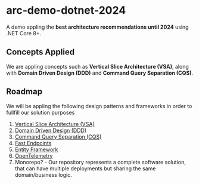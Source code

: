 # arc-demo-dotnet-2024
A demo appling the **best architecture recommendations until 2024** using .NET Core 8+.

## Concepts Applied

We are appling concepts such as **Vertical Slice Architecture (VSA)**, along with **Domain Driven Design (DDD)** and **Command Query Separation (CQS)**.

## Roadmap

We will be appling the following design patterns and frameworks in order to fullfill our solution purposes

1. [Vertical Slice Architecture (VSA)](https://www.jimmybogard.com/vertical-slice-architecture/)
2. [Domain Driven Design (DDD)](https://martinfowler.com/bliki/DomainDrivenDesign.html)
3. [Command Query Separation (CQS)](https://martinfowler.com/bliki/CommandQuerySeparation.html)
4. [Fast Endpoints](https://fast-endpoints.com/)
5. [Entity Framework](https://learn.microsoft.com/en-us/ef/)
6. [OpenTelemetry](https://opentelemetry.io/)
7. Monorepo? - Our repository represents a complete software solution, that can have multiple deployments but sharing the same domain/business logic.